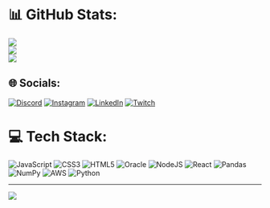 # 📊 GitHub Stats:
![](https://github-readme-stats.vercel.app/api?username=GabrielAmrl&theme=great-gatsby&hide_border=false&include_all_commits=false&count_private=false)<br/>
![](https://github-readme-streak-stats.herokuapp.com/?user=GabrielAmrl&theme=great-gatsby&hide_border=false)<br/>
![](https://github-readme-stats.vercel.app/api/top-langs/?username=GabrielAmrl&theme=great-gatsby&hide_border=false&include_all_commits=false&count_private=false&layout=compact)

## 🌐 Socials:
[![Discord](https://img.shields.io/badge/Discord-%237289DA.svg?logo=discord&logoColor=white)](https://discord.gg/https://discordapp.com/users/298271638280077322) [![Instagram](https://img.shields.io/badge/Instagram-%23E4405F.svg?logo=Instagram&logoColor=white)](https://instagram.com/https://www.instagram.com/) [![LinkedIn](https://img.shields.io/badge/LinkedIn-%230077B5.svg?logo=linkedin&logoColor=white)](https://linkedin.com/in/https://www.linkedin.com/in/gabriel-amaral-2b4652196/) [![Twitch](https://img.shields.io/badge/Twitch-%239146FF.svg?logo=Twitch&logoColor=white)](https://twitch.tv/https://www.twitch.tv/reicarim) 

# 💻 Tech Stack:
![JavaScript](https://img.shields.io/badge/javascript-%23323330.svg?style=for-the-badge&logo=javascript&logoColor=%23F7DF1E) ![CSS3](https://img.shields.io/badge/css3-%231572B6.svg?style=for-the-badge&logo=css3&logoColor=white) ![HTML5](https://img.shields.io/badge/html5-%23E34F26.svg?style=for-the-badge&logo=html5&logoColor=white) ![Oracle](https://img.shields.io/badge/Oracle-F80000?style=for-the-badge&logo=oracle&logoColor=white) ![NodeJS](https://img.shields.io/badge/node.js-6DA55F?style=for-the-badge&logo=node.js&logoColor=white) ![React](https://img.shields.io/badge/react-%2320232a.svg?style=for-the-badge&logo=react&logoColor=%2361DAFB) ![Pandas](https://img.shields.io/badge/pandas-%23150458.svg?style=for-the-badge&logo=pandas&logoColor=white) ![NumPy](https://img.shields.io/badge/numpy-%23013243.svg?style=for-the-badge&logo=numpy&logoColor=white) ![AWS](https://img.shields.io/badge/AWS-%23FF9900.svg?style=for-the-badge&logo=amazon-aws&logoColor=white) ![Python](https://img.shields.io/badge/python-3670A0?style=for-the-badge&logo=python&logoColor=ffdd54)

---
[![](https://visitcount.itsvg.in/api?id=GabrielAmrl&icon=0&color=0)](https://visitcount.itsvg.in)

<!-- Proudly created with GPRM ( https://gprm.itsvg.in ) -->
